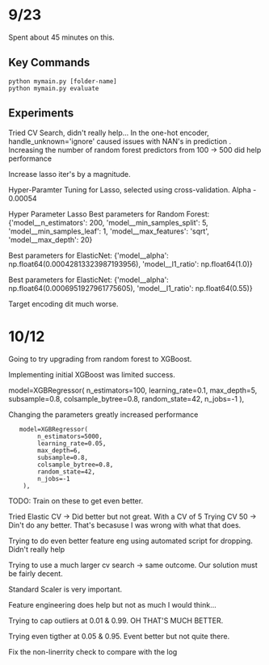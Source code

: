 # 9/23
Spent about 45 minutes on this.

## Key Commands

```
python mymain.py [folder-name] 
python mymain.py evaluate 
```

## Experiments
Tried CV Search, didn't really help...
In the one-hot encoder, handle_unknown='ignore' caused issues with NAN's in prediction
.
Increasing the number of random forest predictors from 100 -> 500 did help performance

Increase lasso iter's by a magnitude.

Hyper-Paramter Tuning for Lasso, selected using cross-validation.
Alpha - 0.00054 

Hyper Parameter Lasso
Best parameters for Random Forest: {'model__n_estimators': 200, 'model__min_samples_split': 5, 'model__min_samples_leaf': 1, 'model__max_features': 'sqrt', 'model__max_depth': 20}


Best parameters for ElasticNet: {'model__alpha': np.float64(0.00042813323987193956), 'model__l1_ratio': np.float64(1.0)}

Best parameters for ElasticNet: {'model__alpha': np.float64(0.0006951927961775605), 'model__l1_ratio': np.float64(0.55)}

Target encoding dit much worse.

# 10/12
Going to try upgrading from random forest to XGBoost.


Implementing initial XGBoost was limited success. 

 model=XGBRegressor(
            n_estimators=100,
            learning_rate=0.1,
            max_depth=5,
            subsample=0.8,
            colsample_bytree=0.8,
            random_state=42,
            n_jobs=-1
        ),

Changing the parameters greatly increased performance

       model=XGBRegressor(
            n_estimators=5000,
            learning_rate=0.05,
            max_depth=6,
            subsample=0.8,
            colsample_bytree=0.8,
            random_state=42,
            n_jobs=-1
        ),
TODO: Train on these to get even better.


Tried Elastic CV -> Did better but not great. With a CV of 5
Trying CV 50 -> Din't do any better. That's becasuse I was wrong with what that does.

Trying to do even better feature eng using automated script for dropping. Didn't really help

Trying to use a much larger cv search -> same outcome. Our solution must be fairly decent.

Standard Scaler is very important.

Feature engineering does help but not as much I would think...

Trying to cap outliers at 0.01 & 0.99. OH THAT'S MUCH BETTER.

Trying even tigther at 0.05 & 0.95. Event better but not quite there.

Fix the non-linerrity check to compare with the log